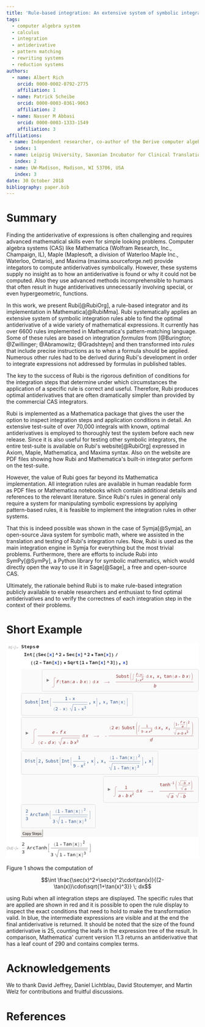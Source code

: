 ```yaml
---
title: 'Rule-based integration: An extensive system of symbolic integration rules'
tags:
  - computer algebra system
  - calculus
  - integration
  - antiderivative
  - pattern matching
  - rewriting systems
  - reduction systems
authors:
  - name: Albert Rich
    orcid: 0000-0002-0792-2775
    affiliation: 1
  - name: Patrick Scheibe
    orcid: 0000-0003-0361-9063
    affiliation: 2
  - name: Nasser M Abbasi
    orcid: 0000-0003-1333-1549
    affiliation: 3
affiliations:
 - name: Independent researcher, co-author of the Derive computer algebra system
   index: 1
 - name: Leipzig University, Saxonian Incubator for Clinical Translation, Philipp-Rosenthal-Straße 55, 04103 Leipzig
   index: 2
 - name: UW-Madison, Madison, WI 53706, USA
   index: 3
date: 30 October 2018
bibliography: paper.bib
---
```


# Summary

Finding the antiderivative of expressions is often challenging and requires advanced mathematical skills
even for simple looking problems.
Computer algebra systems (CAS) like Mathematica (Wolfram Research, Inc., Champaign, IL), Maple (Maplesoft, a division of Waterloo Maple Inc., Waterloo, Ontario), and Maxima (maxima.sourceforge.net) provide integators to compute antiderivatives symbolically.
However, these systems supply no insight as to how an antiderivative is found or why it could not be computed.
Also they use advanced methods incomprehensible to humans that often result in huge antiderivatives unnecessarily involving special, or even hypergeometric, functions.

In this work, we present Rubi[@RubiOrg], a rule-based integrator and its implementation in Mathematica[@RubiMma].
Rubi systematically applies an extensive system of symbolic integration rules able to find the optimal antiderivative of a wide variety of mathematical expressions.
It currently has over 6600 rules implemented in Mathematica's pattern-matching language.
Some of these rules are based on integration *formulas* from [@Burington; @Zwillinger; @Abramowitz; @Gradshteyn] and then transformed into *rules* that include precise instructions as to when a formula should be applied.
Numerous other rules had to be derived during Rubi's development in order to integrate expressions not addressed by formulas in published tables. 

The key to the success of Rubi is the rigorous definition of conditions for the integration steps that determine under which circumstances the application of a specific rule is correct and useful.
Therefore, Rubi produces optimal antiderivatives that are often dramatically simpler than provided by the commercial CAS integrators.

Rubi is implemented as a Mathematica package that gives the user the option to inspect integration
steps and application conditions in detail. 
An extensive test-suite of over 70,000 integrals with known, optimal antiderivatives is employed to
thoroughly test the system before each new release.
Since it is also useful for testing other symbolic integrators, the entire test-suite is available on Rubi's website[@RubiOrg] expressed in Axiom, Maple, Mathematica, and Maxima syntax.
Also on the website are PDF files showing how Rubi and Mathematica's built-in integrator perform on the test-suite.

However, the value of Rubi goes far beyond its Mathematica implementation. All integration rules are
available in human readable form as PDF files or Mathematica notebooks which contain additional details
and references to the relevant literature. Since Rubi's rules in general only require a system for
manipulating symbolic expressions by applying pattern-based rules, it is feasible to implement the
integration rules in other systems.

That this is indeed possible was shown in the case of Symja[@Symja],
an open-source Java system for symbolic math, where we assisted in the translation and testing of Rubi's integration rules. Now, Rubi is used as the main integration engine in Symja for everything but the most trivial problems.
Furthermore, there are efforts to include Rubi into SymPy[@SymPy],
a Python library for symbolic mathematics, which would directly open the way to use it in Sage[@Sage],
a free and open-source CAS.

Ultimately, the rationale behind Rubi is to make rule-based integration publicly available to enable researchers and
enthusiast to find optimal antiderivatives and to verify the correctnes of each integration step
in the context of their problems.

# Short Example

![Figure 1](figure1.png)

Figure 1 shows the computation of

$$\int \frac{\sec(x)^2+\sec(x)^2\cdot\tan(x)}{(2-\tan(x))\cdot\sqrt{1+\tan(x)^3}} \; dx$$

using Rubi when all integration steps are displayed.
The specific rules that are applied are shown in red and it is possible to open the rule display to inspect the exact conditions that need to hold to make the transformation valid.
In blue, the intermediate expressions are visible and at the end the final antiderivative is returned.
It should be noted that the size of the found antiderivative is 25, counting the leafs in the expression tree of the result.
In comparison, Mathematica' current version 11.3 returns an antiderivative that has a leaf count of 290 and contains complex terms.

# Acknowledgements

We to thank David Jeffrey, Daniel Lichtblau, David Stoutemyer, and Martin Welz for contributions and fruitful discussions.

# References
